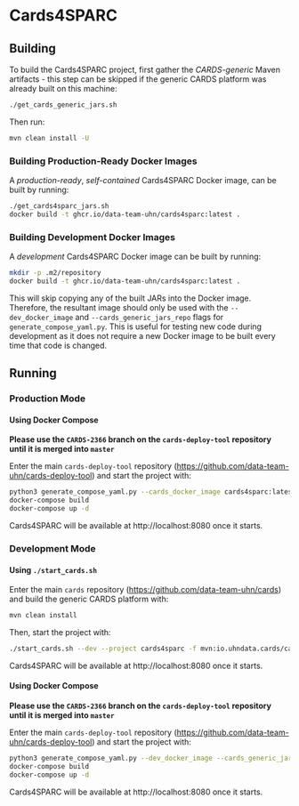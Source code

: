 # Cards4SPARC

## Building

To build the Cards4SPARC project, first gather the _CARDS-generic_ Maven
artifacts - this step can be skipped if the generic CARDS platform was already built on this machine:

```bash
./get_cards_generic_jars.sh
```

Then run:

```bash
mvn clean install -U
```

### Building Production-Ready Docker Images

A _production-ready_, _self-contained_ Cards4SPARC Docker image,
can be built by running:

```bash
./get_cards4sparc_jars.sh
docker build -t ghcr.io/data-team-uhn/cards4sparc:latest .
```

### Building Development Docker Images

A _development_ Cards4SPARC Docker image can be built by running:

```bash
mkdir -p .m2/repository
docker build -t ghcr.io/data-team-uhn/cards4sparc:latest .
```

This will skip copying any of the built JARs into the Docker image.
Therefore, the resultant image should only be used with the
`--dev_docker_image` and `--cards_generic_jars_repo` flags for
`generate_compose_yaml.py`. This is useful for testing new code during
development as it does not require a new Docker image to be built every
time that code is changed.

## Running

### Production Mode

#### Using Docker Compose

**Please use the `CARDS-2366` branch on the `cards-deploy-tool` repository until it is merged into `master`**

Enter the main `cards-deploy-tool` repository (https://github.com/data-team-uhn/cards-deploy-tool)
and start the project with:

```bash
python3 generate_compose_yaml.py --cards_docker_image cards4sparc:latest --oak_filesystem --composum --smtps
docker-compose build
docker-compose up -d
```

Cards4SPARC will be available at http://localhost:8080 once it starts.



### Development Mode

#### Using `./start_cards.sh`

Enter the main `cards` repository (https://github.com/data-team-uhn/cards)
and build the generic CARDS platform with:

```bash
mvn clean install
```
Then, start the project with:

```bash
./start_cards.sh --dev --project cards4sparc -f mvn:io.uhndata.cards/cards-email-notifications/0.9-SNAPSHOT/slingosgifeature
```

Cards4SPARC will be available at http://localhost:8080 once it starts.

#### Using Docker Compose

**Please use the `CARDS-2366` branch on the `cards-deploy-tool` repository until it is merged into `master`**

Enter the main `cards-deploy-tool` repository (https://github.com/data-team-uhn/cards-deploy-tool)
and start the project with:

```bash
python3 generate_compose_yaml.py --dev_docker_image --cards_generic_jars_repo /path/to/cards4sparc/.cards-generic-mvnrepo --cards_docker_image cards4sparc:latest --oak_filesystem --composum --smtps
docker-compose build
docker-compose up -d
```

Cards4SPARC will be available at http://localhost:8080 once it starts.
